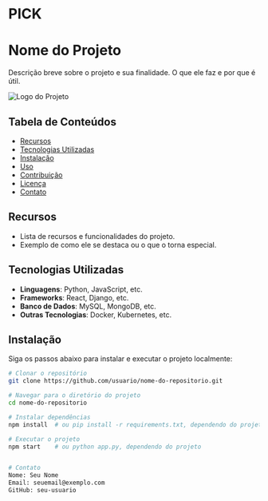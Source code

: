 # PICK

# Nome do Projeto

Descrição breve sobre o projeto e sua finalidade. O que ele faz e por que é útil.

![Logo do Projeto](link-para-sua-imagem.png)

## Tabela de Conteúdos

- [Recursos](#recursos)
- [Tecnologias Utilizadas](#tecnologias-utilizadas)
- [Instalação](#instalação)
- [Uso](#uso)
- [Contribuição](#contribuição)
- [Licença](#licença)
- [Contato](#contato)

## Recursos

- Lista de recursos e funcionalidades do projeto.
- Exemplo de como ele se destaca ou o que o torna especial.

## Tecnologias Utilizadas

- **Linguagens**: Python, JavaScript, etc.
- **Frameworks**: React, Django, etc.
- **Banco de Dados**: MySQL, MongoDB, etc.
- **Outras Tecnologias**: Docker, Kubernetes, etc.

## Instalação

Siga os passos abaixo para instalar e executar o projeto localmente:

```bash
# Clonar o repositório
git clone https://github.com/usuario/nome-do-repositorio.git

# Navegar para o diretório do projeto
cd nome-do-repositorio

# Instalar dependências
npm install  # ou pip install -r requirements.txt, dependendo do projeto

# Executar o projeto
npm start    # ou python app.py, dependendo do projeto


# Contato
Nome: Seu Nome
Email: seuemail@exemplo.com
GitHub: seu-usuario